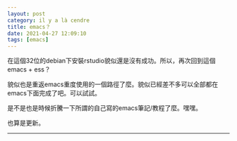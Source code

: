 ```yaml
---
layout: post
category: il y a là cendre
title: emacs？
date: 2021-04-27 12:09:10
tags: [emacs]
---
```


在這個32位的debian下安裝rstudio貌似還是沒有成功。所以，再次回到這個emacs + ess？

貌似也是重返emacs重度使用的一個路徑了麼。貌似已經差不多可以全部都在emacs下面完成了吧。可以試試。

是不是也是時候折騰一下所謂的自己寫的emacs筆記/教程了麼。嘿嘿。

也算是更新。



------



